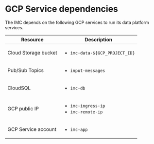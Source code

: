 # GCP Service dependencies

The IMC depends on the following GCP services to run its data platform services.

| Resource | Description |
|---|---|
| Cloud Storage bucket | <ul><li>`imc-data-${GCP_PROJECT_ID}`</li></ul> |
|  Pub/Sub Topics  |  <ul><li>`input-messages`</li></ul>   |
|  CloudSQL  |  <ul><li>`imc-db`</li></ul>   |
|  GCP public IP  |  <ul><li>`imc-ingress-ip`</li><li>`imc-remote-ip`</li></ul>   |
|  GCP Service account  |  <ul><li>`imc-app`</li></ul>   |
